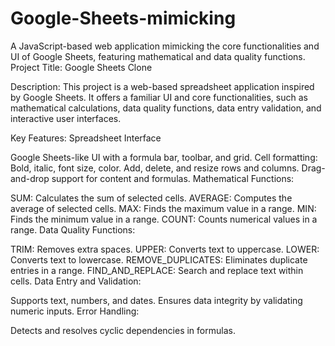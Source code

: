 # Google-Sheets-mimicking
A JavaScript-based web application mimicking the core functionalities and UI of Google Sheets, featuring mathematical and data quality functions.
Project Title:
Google Sheets Clone

Description:
This project is a web-based spreadsheet application inspired by Google Sheets. It offers a familiar UI and core functionalities, such as mathematical calculations, data quality functions, data entry validation, and interactive user interfaces.

Key Features:
Spreadsheet Interface

Google Sheets-like UI with a formula bar, toolbar, and grid.
Cell formatting: Bold, italic, font size, color.
Add, delete, and resize rows and columns.
Drag-and-drop support for content and formulas.
Mathematical Functions:

SUM: Calculates the sum of selected cells.
AVERAGE: Computes the average of selected cells.
MAX: Finds the maximum value in a range.
MIN: Finds the minimum value in a range.
COUNT: Counts numerical values in a range.
Data Quality Functions:

TRIM: Removes extra spaces.
UPPER: Converts text to uppercase.
LOWER: Converts text to lowercase.
REMOVE_DUPLICATES: Eliminates duplicate entries in a range.
FIND_AND_REPLACE: Search and replace text within cells.
Data Entry and Validation:

Supports text, numbers, and dates.
Ensures data integrity by validating numeric inputs.
Error Handling:

Detects and resolves cyclic dependencies in formulas.
